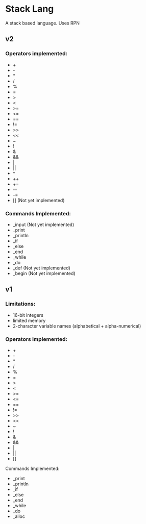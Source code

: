 # Stack Lang

A stack based language. Uses RPN

## v2
### Operators implemented:
* \+
* \-
* \*
* /
* %
* =
* \>
* \<
* \>=
* \<=
* ==
* !=
* \>\>
* \<\<
* ~
* !
* &
* &&
* |
* ||
* ^
* ++
* +=
* --
* -=
* [] (Not yet implemented)

### Commands Implemented:
* _input (Not yet implemented)
* _print
* _println
* _if
* _else
* _end
* _while
* _do
* _def (Not yet implemented)
* _begin (Not yet implemented)

## v1
### Limitations:
* 16-bit integers
* limited memory
* 2-character variable names (alphabetical + alpha-numerical)

### Operators implemented:
* \+
* \-
* \*
* /
* %
* =
* \>
* \<
* \>=
* \<=
* ==
* !=
* \>\>
* \<\<
* ~
* !
* &
* &&
* |
* ||
* []

Commands Implemented:
* _print
* _println
* _if
* _else
* _end
* _while
* _do
* _alloc
